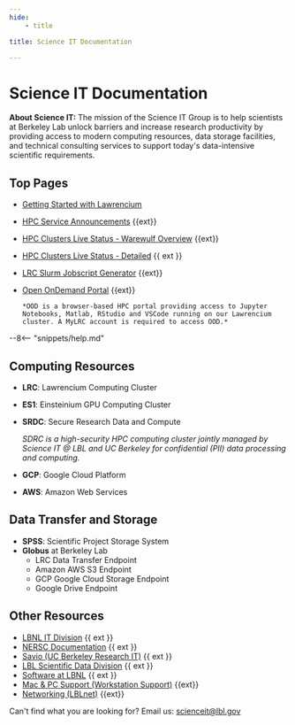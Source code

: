 ```yaml
---
hide:
    - title

title: Science IT Documentation

---
```


# **Science IT Documentation**

<div class="md-mission">
<strong>About Science IT:</strong> The mission of the Science IT Group is to help scientists at Berkeley Lab unlock barriers and increase research productivity by providing access to modern computing resources, data storage facilities, and technical consulting services to support today's data-intensive scientific requirements.
</div>

## **Top Pages**

- [Getting Started with Lawrencium](hpc/getting-started.md) 
- [HPC Service Announcements](https://it.lbl.gov/service/scienceit/high-performance-computing/status/) {{ext}}
- [HPC Clusters Live Status - Warewulf Overview](hpc/status.md) {{ext}}
- [HPC Clusters Live Status - Detailed](https://hpcs-stats.lbl.gov/cluster_utilization/state_cluster/) {{ ext }}
- [LRC Slurm Jobscript Generator](https://lbnl-science-it.github.io/lrc-jobscript/src/lrc-calculator.html) {{ext}}
- [Open OnDemand Portal](https://lrc-ondemand.lbl.gov/) {{ext}}

      *OOD is a browser-based HPC portal providing access to Jupyter Notebooks, Matlab, RStudio and VSCode running on our Lawrencium cluster. A MyLRC account is required to access OOD.*

--8<-- "snippets/help.md"

## **Computing Resources**

- **LRC**: Lawrencium Computing Cluster
- **ES1**: Einsteinium GPU Computing Cluster
- **SRDC**: Secure Research Data and Compute

    *SDRC is a high-security HPC computing cluster jointly managed by Science IT @ LBL and UC Berkeley for confidential (PII) data processing and computing.*

- **GCP**: Google Cloud Platform
- **AWS**: Amazon Web Services

## **Data Transfer and Storage**

- **SPSS**: Scientific Project Storage System
- **Globus** at Berkeley Lab
    - LRC Data Transfer Endpoint
    - Amazon AWS S3 Endpoint
    - GCP Google Cloud Storage Endpoint
    - Google Drive Endpoint

## **Other Resources**

- [LBNL IT Division](https://it.lbl.gov) {{ ext }}
- [NERSC Documentation](https://docs.nersc.gov) {{ ext }}
- [Savio (UC Berkeley Research IT)](https://researchit.berkeley.edu) {{ ext }}
- [LBL Scientific Data Division](https://crd.lbl.gov/divisions/scidata) {{ ext }}
- [Software at LBNL](https://software.lbl.gov/) {{ ext }}
- [Mac & PC Support (Workstation Support)](https://it.lbl.gov/group/it-support-services/workstation-support/) {{ext}}
- [Networking (LBLnet)](https://it.lbl.gov/service/networking/) {{ext}}

Can't find what you are looking for? Email us: <a href="mailto:scienceit@lbl.gov">scienceit@lbl.gov</a>